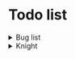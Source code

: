 # Todo list
<details> 
<summary> Bug list </summary>

- [ ] Hitbox not properly allign with the texture
    - [x] Render
    - [x] Walking
      - [x] Armed
      - [x] Unarmed
    - [x] Crouching
      - [x] Armed
      - [x] Unarmed
    - [x] Crouched walking
      - [x] Armed
      - [x] Unarmed
    - [ ] Attack
    - [ ] Dashing
    - [x] Drinking
    - [ ] Dying
      - [ ] Armed
      - [ ] Unarmed
    - [x] Falling
      - [ ] Armed
      - [x] Unarmed
    - [ ] Grabbing
    - [ ] Hurting
      - [ ] Armed
      - [ ] Unarmed
    - [ ] Idling
      - [ ] Armed
      - [x] Unarmed
    - [ ] Jumping
      - [ ] Armed
      - [x] Unarmed
    - [ ] Ladder climbing
    - [ ] Landing
      - [ ] Armed
      - [ ] Unarmed
    - [ ] Ledge grab
    - [ ] Power up
    - [ ] Pushing
    - [ ] Shielding
    - [ ] Shield bashing
    - [ ] Shielding up
    - [ ] Talking
    - [ ] Walking
      - [ ] Armed
      - [x] Unarmed

</details>

<details>
<summary> Knight </summary>
  
- [x] Render
- [x] Walking
- [x] Crouching
- [x] Crouched walking
- [x] Attack
- [x] Dashing
- [x] Drinking
- [x] Dying
- [x] Falling
- [ ] Grabbing
- [x] Hurting
- [x] Idling
- [x] Jumping
- [ ] Ladder climbing
- [ ] Landing
  - [ ] Armed
  - [ ] Unarmed
- [ ] Ledge grab
- [ ] Power up
- [ ] Pushing
- [ ] Shielding
- [ ] Shield bashing
- [ ] Shielding up
- [ ] Talking
- [x] Walking

</details>
